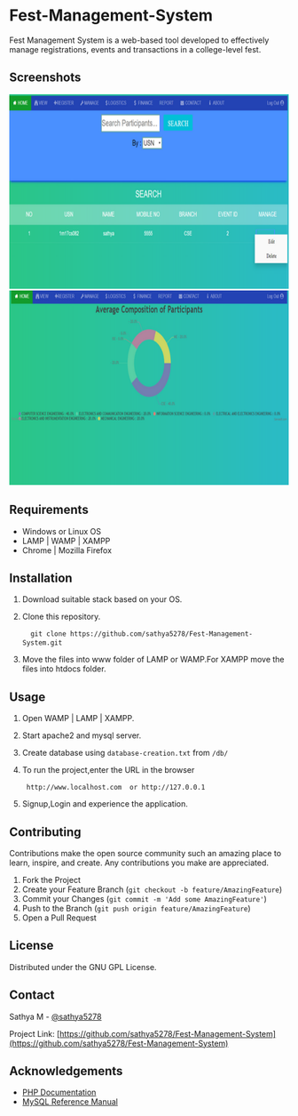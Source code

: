 # Fest-Management-System
Fest Management System is a web-based tool developed to effectively manage registrations,
events and transactions in a college-level fest.

## Screenshots

<img src = assets/manage.png height = 350 width = 1000>
<img src = assets/report.png height = 350 width = 1000>

## Requirements
* Windows or Linux OS
* LAMP | WAMP | XAMPP 
* Chrome | Mozilla Firefox

## Installation
1. Download suitable stack based on your OS.
2. Clone this repository.

         git clone https://github.com/sathya5278/Fest-Management-System.git
3. Move the files into www folder of LAMP or WAMP.For XAMPP move the files into htdocs folder. 

## Usage
1. Open WAMP | LAMP | XAMPP.
2. Start apache2 and mysql server.
3. Create database using `database-creation.txt` from `/db/`
4. To run the project,enter the URL in the browser

        http://www.localhost.com  or http://127.0.0.1
5. Signup,Login and experience the application.
## Contributing
Contributions make the open source community such an amazing place to learn, inspire, and create. Any contributions you make are appreciated.

1. Fork the Project
2. Create your Feature Branch (`git checkout -b feature/AmazingFeature`)
3. Commit your Changes (`git commit -m 'Add some AmazingFeature'`)
4. Push to the Branch (`git push origin feature/AmazingFeature`)
5. Open a Pull Request

## License

Distributed under the GNU GPL License.

## Contact

Sathya M - [@sathya5278](https://github.com/sathya5278)

Project Link: [https://github.com/sathya5278/Fest-Management-System](https://github.com/sathya5278/Fest-Management-System)



## Acknowledgements
* [PHP Documentation](https://www.php.net/manual/en/)
* [MySQL Reference Manual](https://dev.mysql.com/doc/refman/8.0/en/)
